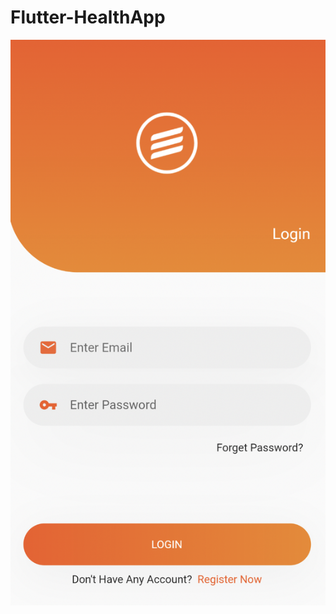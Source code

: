 # Flutter-HealthApp

![Image of Login](https://github.com/PriyoAldo12/Flutter-HealthApp/blob/main/healthapp/images/Login.png)
